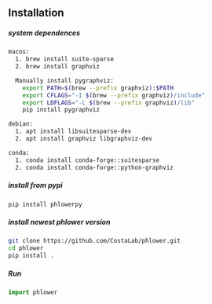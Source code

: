 
## Installation

##### system dependences
```bash
macos:
  1. brew install suite-sparse
  2. brew install graphviz

  Manually install pygraphviz:
    export PATH=$(brew --prefix graphviz):$PATH
    export CFLAGS="-I $(brew --prefix graphviz)/include"
    export LDFLAGS="-L $(brew --prefix graphviz)/lib"
    pip install pygraphviz

debian:
  1. apt install libsuitesparse-dev
  2. apt install graphviz libgraphviz-dev

conda:
  1. conda install conda-forge::suitesparse
  2. conda install conda-forge::python-graphviz
```

##### install from pypi
```bash
pip install phlowerpy
```


##### install newest phlower version
```bash
git clone https://github.com/CostaLab/phlower.git
cd phlower
pip install .
```


##### Run

  ```python
  import phlower
  ```
